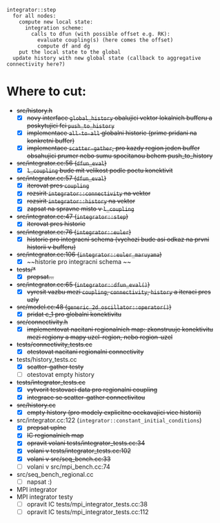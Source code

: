 ```
integrator::step
  for all nodes:
    compute new local state:
	  integration scheme:
	    calls to dfun (with possible offset e.g. RK):
		  evaluate coupling(s) (here comes the offset)
		  compute df and dg
	put the local state to the global
  update history with new global state (callback to aggregative connectivity here?)
```






# Where to cut:
* ~~src/history.h~~
  * [x] ~~novy interface `global_history` obalujici vektor lokalnich bufferu a poskytujici fci `push_to_history`~~
  * [x] ~~implementace `all-to-all` globalni historie (prime pridani na konkretni buffer)~~
  * [x] ~~implementace `scatter-gather`, pro kazdy region jeden buffer obsahujici prumer nebo sumu spocitanou behem push_to_history~~
* ~~src/integrator.cc:56 (`dfun_eval`)~~
  * [x] ~~`l_coupling` bude mit velikost podle poctu konektivit~~
* ~~src/integrator.cc:57 (`dfun_eval`)~~
  * [x] ~~iterovat pres `coupling`~~
  * [x] ~~rozsirit `integrator::connectivity` na vektor~~
  * [x] ~~rozsirit `integrator::history` na vektor~~
  * [x] ~~zapsat na spravne misto v `l_coupling`~~
* ~~src/integrator.cc:47 (`integrator::step`)~~
  * [x] ~~iterovat pres historie~~
* ~~src/integrator.cc:76 (`integrator::euler`)~~
  * [x] ~~historie pro integracni schema (vychozi bude asi odkaz na prvni historii v bufferu)~~
* ~~src/integrator.cc:106 (`integrator::euler_maruyama`)~~
  * [x] ~~historie pro integracni schema ~~
* ~~tests/*~~
  * [x] ~~prepsat...~~
* ~~src/integrator.cc:65 (`integrator::dfun_eval()`)~~
  * [x] ~~vyresit vazbu mezi `coupling`, `connectivity`, `history` a iteraci pres uzly~~
* ~~src/model.cc:48 (`generic_2d_oscillator::operator()`)~~
  * [x] ~~pridat c_1 pro globalni konektivitu~~
* ~~src/connectivity.h~~
  * [x] ~~implementovat nacitani regionalnich map: zkonstruuje konektivitu mezi regiony a mapy uzel-region, nebo region-uzel~~
* ~~tests/connectivity_tests.cc~~
  * [x] ~~otestovat nacitani regionalni connectivity~~
* tests/history_tests.cc
  * [x] ~~scatter-gather testy~~
  * [ ] otestovat empty history
* ~~tests/integrator_tests.cc~~
  * [x] ~~vytvorit testovaci data pro regionalni coupling~~
  * [x] ~~integrace se scatter-gather connectivitou~~
* ~~src/history.cc~~
  * [x] ~~empty history (pro modely explicitne ocekavajici vice historii)~~
* src/integrator.cc:122 (`integrator::constant_initial_conditions`)
  * [x] ~~prepsat uplne~~
  * [x] ~~IC regionalnich map~~
  * [x] ~~opravit volani tests/integrator_tests.cc:34~~
  * [x] ~~volani v tests/integrator_tests.cc:102~~
  * [x] ~~volani v src/seq_bench.cc:33~~
  * [ ] volani v src/mpi_bench.cc:74
* src/seq_bench_regional.cc
  * [ ] napsat :)
* MPI integrator
* MPI integrator testy
  * [ ] opravit IC tests/mpi_integrator_tests.cc:38
  * [ ] opravit IC tests/mpi_integrator_tests.cc:112

